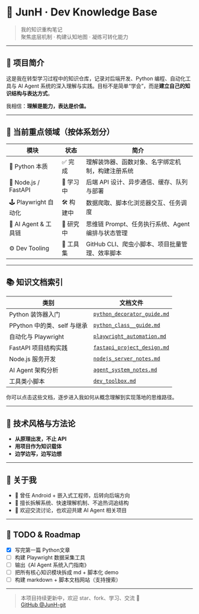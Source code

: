 # 🧠 JunH · Dev Knowledge Base

> 我的知识重构笔记  
> 聚焦底层机制 · 构建认知地图 · 凝练可转化能力

---

## 📘 项目简介

这是我在转型学习过程中的知识仓库，记录对后端开发、Python 编程、自动化工具与 AI Agent 系统的深入理解与实践。目标不是简单“学会”，而是**建立自己的知识结构与表达方式**。

我相信：**理解是能力，表达是价值。**

---

## 🎯 当前重点领域（按体系划分）

| 模块           | 状态   | 简介 |
|----------------|--------|------|
| 🧱 Python 本质    | ✅ 完成 | 理解装饰器、函数对象、名字绑定机制，构建注册系统 |
| 🔗 Node.js / FastAPI | 🧭 学习中 | 后端 API 设计、异步通信、缓存、队列与部署 |
| 🕹️ Playwright 自动化 | 🛠️ 构建中 | 数据爬取、脚本化浏览器交互、任务调度 |
| 🤖 AI Agent & 工具链 | 🔬 研究中 | 思维链 Prompt、任务执行系统、Agent 编排与状态管理 |
| ⚙️ Dev Tooling      | 🧰 工具集 | GitHub CLI、爬虫小脚本、项目批量管理、效率脚本 |

---

## 📚 知识文档索引

| 类别            | 文档文件 |
|------------------|----------|
| Python 装饰器入门 | [`python_decorator_guide.md`](./python_decorator_guide.md) |
| PPython 中的类、self 与继承 | [`python_class__guide.md`](./python_class_guide.md) |
| 自动化与 Playwright | [`playwright_automation.md`](./playwright_automation.md) |
| FastAPI 项目结构实践 | [`fastapi_project_design.md`](./fastapi_project_design.md) |
| Node.js 服务开发 | [`nodejs_server_notes.md`](./nodejs_server_notes.md) |
| AI Agent 架构分析 | [`agent_system_notes.md`](./agent_system_notes.md) |
| 工具类小脚本 | [`dev_toolbox.md`](./dev_toolbox.md) |

你可以点击这些文档，逐步进入我如何从概念理解到实现落地的思维路径。

---

## 🔧 技术风格与方法论

- **从原理出发，不止 API**
- **用项目作为知识载体**
- **边学边写，边写边想**

---

## 👤 关于我

- 🎯 曾任 Android + 嵌入式工程师，后转向后端方向
- 📖 擅长拆解系统、快速理解机制、不追热词追结构
- 🤝 欢迎交流讨论，也欢迎共建 AI Agent 相关项目

---

## 📌 TODO & Roadmap

- [x] 写完第一篇 Python文章
- [ ] 构建 Playwright 数据采集工具
- [ ] 输出《AI Agent 系统入门指南》
- [ ] 把所有核心知识模块拆成 md + 脚本化 demo
- [ ] 构建 markdown + 脚本文档网站（支持搜索）

---

> 本项目持续更新中，欢迎 star、fork、学习、交流 🙌  
> [GitHub @JunH-git](https://github.com/JunH-git)
